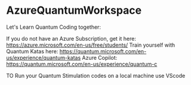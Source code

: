 # AzureQuantumWorkspace
Let's Learn Quantum Coding together:

If you do not have an Azure Subscription, get it here: https://azure.microsoft.com/en-us/free/students/
Train yourself with Quantum Katas here: https://quantum.microsoft.com/en-us/experience/quantum-katas
Azure  Copilot: https://quantum.microsoft.com/en-us/experience/quantum-c

TO Run your Quantum Stimulation codes on a local machine use VScode 
